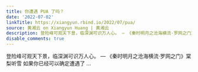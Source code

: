 ```yaml
---
title: 你遭遇 PUA 了吗？
date: '2022-07-02'
linkTitle: https://xiangyun.rbind.io/2022/07/pua/
source: 黄湘云 on Xiangyun Huang | 黄湘云
description: 登险峰可观天下景，临深渊可识万人心。 — 《秦时明月之沧海横流·罗网之门》棠梨听雪 如果你已经可以确定遭遇了 ...
disable_comments: true
---
```

登险峰可观天下景，临深渊可识万人心。 — 《秦时明月之沧海横流·罗网之门》棠梨听雪 如果你已经可以确定遭遇了 ...